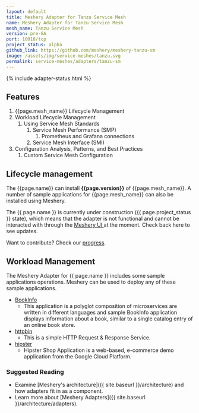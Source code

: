 ```yaml
---
layout: default
title: Meshery Adapter for Tanzu Service Mesh
name: Meshery Adapter for Tanzu Service Mesh
mesh_name: Tanzu Service Mesh
version: pre-GA
port: 10010/tcp
project_status: alpha
github_link: https://github.com/meshery/meshery-tanzu-sm
image: /assets/img/service-meshes/tanzu.svg
permalink: service-meshes/adapters/tanzu-sm
---
```


{% include adapter-status.html %}
## Features

1. {{page.mesh_name}} Lifecycle Management
1. Workload Lifecycle Management
   1. Using Service Mesh Standards
      1. Service Mesh Performance (SMP)
         1. Prometheus and Grafana connections
      1. Service Mesh Interface (SMI)
1. Configuration Analysis, Patterns, and Best Practices
   1. Custom Service Mesh Configuration

## Lifecycle management

The {{page.name}} can install **{{page.version}}** of {{page.mesh_name}}. A number of sample applications for {{page.mesh_name}} can also be installed using Meshery.

The {{ page.name }} is currently under construction ({{ page.project_status }} state), which means that the adapter is not functional and cannot be interacted with through the <a href="{{ site.baseurl }}/installation#6-you-will-now-be-directed-to-the-meshery-ui"> Meshery UI </a>at the moment. Check back here to see updates.

Want to contribute? Check our [progress](page.github_link).
## Workload Management

The Meshery Adapter for {{ page.name }} includes some sample applications operations. Meshery can be used to deploy any of these sample applications.  

- [BookInfo](https://github.com/layer5io/istio-service-mesh-workshop/blob/master/lab-2/README.md#what-is-the-bookinfo-application)
    - This application is a polyglot composition of microservices are written in different languages and sample BookInfo application displays information about a book, similar to a single catalog entry of an online book store.
- [httpbin](https://httpbin.org)
    - This is a simple HTTP Request & Response Service.
- [hipster](https://github.com/GoogleCloudPlatform/microservices-demo)
    - Hipster Shop Application is a web-based, e-commerce demo application from the Google Cloud Platform.

### Suggested Reading

- Examine [Meshery's architecture]({{ site.baseurl }}/architecture) and how adapters fit in as a component.
- Learn more about [Meshery Adapters]({{ site.baseurl }}/architecture/adapters).
